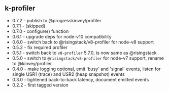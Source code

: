 k-profiler
----------

- 0.7.2 - publish to @progresskinvey/profiler
- 0.7.1 - (skipped)
- 0.7.0 - configure() function
- 0.6.1 - upgrade deps for node-v10 compatibility
- 0.6.0 - switch back to @risingstack/v8-profiler for node-v8 support
- 0.5.2 - fix required profiler
- 0.5.1 - switch back to `v8-profiler` 5.7.0, is now same as @risingstack
- 0.5.0 - switch to `@risingstack/v8-profiler` for node-v7 support, rename to @kinvey/profiler
- 0.4.0 - make logging optional, emit 'busy' and 'signal' events, listen for single USR1 (trace) and USR2 (heap snapshot) events
- 0.3.0 - tightened back-to-back latency, document emitted events
- 0.2.2 - first tagged version
